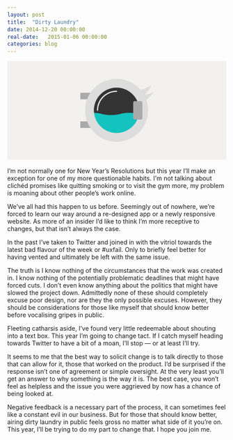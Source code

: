 ```yaml
---
layout: post
title:  "Dirty Laundry"
date: 2014-12-20 00:00:00
real-date:   2015-01-06 00:00:00
categories: blog
---
```


![Dirty Laundry Illustration](/assets/images/blog/dirty-laundry.gif)

I’m not normally one for New Year’s Resolutions but this year I’ll make an exception for one of my more questionable habits. I'm not talking about clichéd promises like quitting smoking or to visit the gym more, my problem is moaning about other people’s work online.

We’ve all had this happen to us before. Seemingly out of nowhere, we’re forced to learn our way around a re-designed app or a newly responsive website. As more of an insider I’d like to think I’m more receptive to changes, but that isn’t always the case.

In the past I’ve taken to Twitter and joined in with the vitriol towards the latest bad flavour of the week or #uxfail. Only to briefly feel better for having vented and ultimately be left with the same issue.

The truth is I know nothing of the circumstances that the work was created in. I know nothing of the potentially problematic deadlines that might have forced cuts. I don’t even know anything about the politics that might have slowed the project down. Admittedly none of these should completely excuse poor design, nor are they the only possible excuses. However, they should be considerations for those like myself that should know better before vocalising gripes in public.

Fleeting catharsis aside, I’ve found very little redeemable about shouting into a text box. This year I’m going to change tact. If I catch myself heading towards Twitter to have a bit of a moan, I’ll stop — or at least I’ll try.

It seems to me that the best way to solicit change is to talk directly to those that can allow for it, those that worked on the product. I’d be surprised if the response isn’t one of agreement or simple oversight. At the very least you’ll get an answer to why something is the way it is. The best case, you won’t feel as helpless and the issue you were aggrieved by now has a chance of being looked at.

Negative feedback is a necessary part of the process, it can sometimes feel like a constant evil in our business. But for those that should know better, airing dirty laundry in public feels gross no matter what side of it you’re on. This year, I’ll be trying to do my part to change that. I hope you join me.